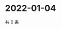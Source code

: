 # 2022-01-04

共 0 条

<!-- BEGIN WEIBO -->
<!-- 最后更新时间 Tue Jan 04 2022 04:09:56 GMT+0800 (China Standard Time) -->

<!-- END WEIBO -->
